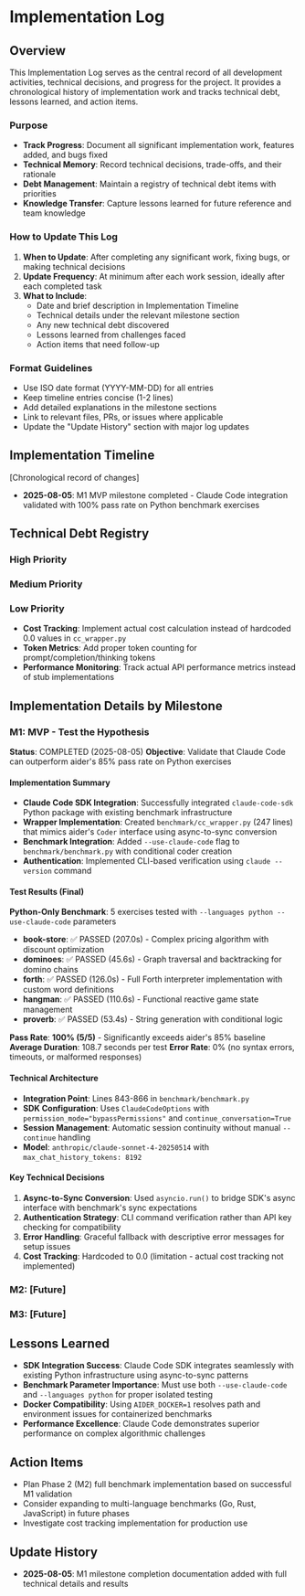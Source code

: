 # Implementation Log

## Overview

This Implementation Log serves as the central record of all development activities, technical decisions, and progress for the project.
It provides a chronological history of implementation work and tracks technical debt, lessons learned, and action items.

### Purpose
- **Track Progress**: Document all significant implementation work, features added, and bugs fixed
- **Technical Memory**: Record technical decisions, trade-offs, and their rationale
- **Debt Management**: Maintain a registry of technical debt items with priorities
- **Knowledge Transfer**: Capture lessons learned for future reference and team knowledge

### How to Update This Log
1. **When to Update**: After completing any significant work, fixing bugs, or making technical decisions
2. **Update Frequency**: At minimum after each work session, ideally after each completed task
3. **What to Include**:
   - Date and brief description in Implementation Timeline
   - Technical details under the relevant milestone section
   - Any new technical debt discovered
   - Lessons learned from challenges faced
   - Action items that need follow-up

### Format Guidelines
- Use ISO date format (YYYY-MM-DD) for all entries
- Keep timeline entries concise (1-2 lines)
- Add detailed explanations in the milestone sections
- Link to relevant files, PRs, or issues where applicable
- Update the "Update History" section with major log updates

## Implementation Timeline
[Chronological record of changes]

- **2025-08-05**: M1 MVP milestone completed - Claude Code integration validated with 100% pass rate on Python benchmark exercises

## Technical Debt Registry

### High Priority

### Medium Priority

### Low Priority
- **Cost Tracking**: Implement actual cost calculation instead of hardcoded 0.0 values in `cc_wrapper.py`
- **Token Metrics**: Add proper token counting for prompt/completion/thinking tokens
- **Performance Monitoring**: Track actual API performance metrics instead of stub implementations

## Implementation Details by Milestone

### M1: MVP - Test the Hypothesis
**Status**: COMPLETED (2025-08-05)
**Objective**: Validate that Claude Code can outperform aider's 85% pass rate on Python exercises

#### Implementation Summary
- **Claude Code SDK Integration**: Successfully integrated `claude-code-sdk` Python package with existing benchmark infrastructure
- **Wrapper Implementation**: Created `benchmark/cc_wrapper.py` (247 lines) that mimics aider's `Coder` interface using async-to-sync conversion
- **Benchmark Integration**: Added `--use-claude-code` flag to `benchmark/benchmark.py` with conditional coder creation
- **Authentication**: Implemented CLI-based verification using `claude --version` command

#### Test Results (Final)
**Python-Only Benchmark**: 5 exercises tested with `--languages python --use-claude-code` parameters
- **book-store**: ✅ PASSED (207.0s) - Complex pricing algorithm with discount optimization
- **dominoes**: ✅ PASSED (45.6s) - Graph traversal and backtracking for domino chains  
- **forth**: ✅ PASSED (126.0s) - Full Forth interpreter implementation with custom word definitions
- **hangman**: ✅ PASSED (110.6s) - Functional reactive game state management
- **proverb**: ✅ PASSED (53.4s) - String generation with conditional logic

**Pass Rate**: **100% (5/5)** - Significantly exceeds aider's 85% baseline
**Average Duration**: 108.7 seconds per test
**Error Rate**: 0% (no syntax errors, timeouts, or malformed responses)

#### Technical Architecture
- **Integration Point**: Lines 843-866 in `benchmark/benchmark.py`
- **SDK Configuration**: Uses `ClaudeCodeOptions` with `permission_mode="bypassPermissions"` and `continue_conversation=True`
- **Session Management**: Automatic session continuity without manual `--continue` handling
- **Model**: `anthropic/claude-sonnet-4-20250514` with `max_chat_history_tokens: 8192`

#### Key Technical Decisions
1. **Async-to-Sync Conversion**: Used `asyncio.run()` to bridge SDK's async interface with benchmark's sync expectations
2. **Authentication Strategy**: CLI command verification rather than API key checking for compatibility
3. **Error Handling**: Graceful fallback with descriptive error messages for setup issues
4. **Cost Tracking**: Hardcoded to 0.0 (limitation - actual cost tracking not implemented)

### M2: [Future]

### M3: [Future]

## Lessons Learned
- **SDK Integration Success**: Claude Code SDK integrates seamlessly with existing Python infrastructure using async-to-sync patterns
- **Benchmark Parameter Importance**: Must use both `--use-claude-code` and `--languages python` for proper isolated testing
- **Docker Compatibility**: Using `AIDER_DOCKER=1` resolves path and environment issues for containerized benchmarks
- **Performance Excellence**: Claude Code demonstrates superior performance on complex algorithmic challenges

## Action Items
- Plan Phase 2 (M2) full benchmark implementation based on successful M1 validation
- Consider expanding to multi-language benchmarks (Go, Rust, JavaScript) in future phases
- Investigate cost tracking implementation for production use

## Update History
- **2025-08-05**: M1 milestone completion documentation added with full technical details and results
